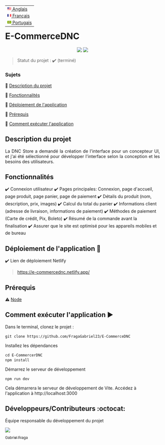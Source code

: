 <table align="right">
 <tr><td><a href="README_en.md"><img src="readme_img/us-flag.png" height="13"> Anglais</a></td></tr>
 <tr><td><a href="README_fr.md"><img src="readme_img/fr-flag.png" height="13"> Français</a></td></tr>
 <tr><td><a href="README.md"><img src="readme_img/br-flag.png" height="13"> Portugais</a></td></tr>
</table>

<h1>E-CommerceDNC</h1> 

<p align="center">
  <img src="https://img.shields.io/static/v1?label=Netlify&message=deploy&color=blue&style=for-the-badge&logo=netlify"/>
  <img src="http://img.shields.io/static/v1?label=STATUS&message=COMPLETED&color=GREEN&style=for-the-badge"/>
</p>

> Statut du projet : :heavy_check_mark: (terminé)

### Sujets 

:small_blue_diamond: [Description du projet](#description-du-projet)

:small_blue_diamond: [Fonctionnalités](#fonctionnalités)

:small_blue_diamond: [Déploiement de l'application](#déploiement-de-lapplication-dash)

:small_blue_diamond: [Prérequis](#prérequis)

:small_blue_diamond: [Comment exécuter l'application](#comment-exécuter-lapplication-arrow_forward)

## Description du projet

<p align="justify">
La DNC Store a demandé la création de l'interface pour un concepteur UI, et j'ai été sélectionné pour développer l'interface selon la conception et les besoins des utilisateurs.
</p>

## Fonctionnalités

:heavy_check_mark: Connexion utilisateur
:heavy_check_mark: Pages principales: Connexion, page d'accueil, page produit, page panier, page de paiement
:heavy_check_mark: Détails du produit (nom, description, prix, images)
:heavy_check_mark: Calcul du total du panier
:heavy_check_mark: Informations client (adresse de livraison, informations de paiement)
:heavy_check_mark: Méthodes de paiement (Carte de crédit, Pix, Boleto)
:heavy_check_mark: Résumé de la commande avant la finalisation
:heavy_check_mark: Assurer que le site est optimisé pour les appareils mobiles et de bureau

## Déploiement de l'application :dash:

:heavy_check_mark: Lien de déploiement Netlify
> https://e-commercednc.netlify.app/

## Prérequis

:warning: [Node](https://nodejs.org/en/download/)

## Comment exécuter l'application :arrow_forward:

Dans le terminal, clonez le projet :

```
git clone https://github.com/FragaGabriel23/E-CommerceDNC
```

Installez les dépendances

```
cd E-CommercerDNC
npm install
```

Démarrez le serveur de développement

```
npm run dev
```
Cela démarrera le serveur de développement de Vite. Accédez à l'application à http://localhost:3000

## Développeurs/Contributeurs :octocat:

Équipe responsable du développement du projet

[<img src="https://avatars.githubusercontent.com/u/122870445?v=4" width=115><br><sub>Gabriel Fraga</sub>](https://github.com/FragaGabriel23)